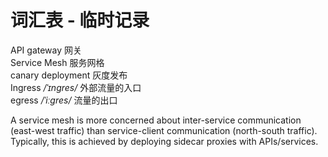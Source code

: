 # 词汇表 - 临时记录



API gateway 网关  
Service Mesh 服务网格  
canary deployment 灰度发布  
Ingress  _/ˈɪnɡres/_  外部流量的入口  
egress  _/ˈiːɡres/_  流量的出口  

A service mesh is more concerned about inter-service communication (east-west traffic) than service-client communication (north-south traffic). Typically, this is achieved by deploying sidecar proxies with APIs/services.
